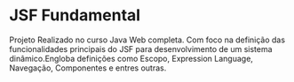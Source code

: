 # JSF Fundamental

Projeto Realizado no curso Java Web completa. Com foco na definição das funcionalidades principais do JSF para desenvolvimento de um sistema dinâmico.Engloba definições como Escopo, Expression Language, Navegação, Componentes e entres outras.
